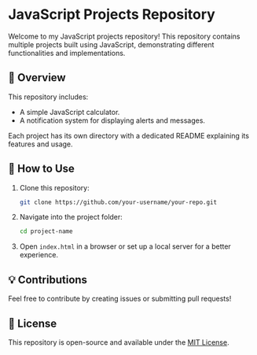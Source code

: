 # JavaScript Projects Repository

Welcome to my JavaScript projects repository! This repository contains multiple projects built using JavaScript, demonstrating different functionalities and implementations.

## 📁 Overview
This repository includes:
- A simple JavaScript calculator.
- A notification system for displaying alerts and messages.

Each project has its own directory with a dedicated README explaining its features and usage.

## 📜 How to Use
1. Clone this repository:
   ```sh
   git clone https://github.com/your-username/your-repo.git
   ```
2. Navigate into the project folder:
   ```sh
   cd project-name
   ```
3. Open `index.html` in a browser or set up a local server for a better experience.

## 💡 Contributions
Feel free to contribute by creating issues or submitting pull requests!

## 📄 License
This repository is open-source and available under the [MIT License](LICENSE).
